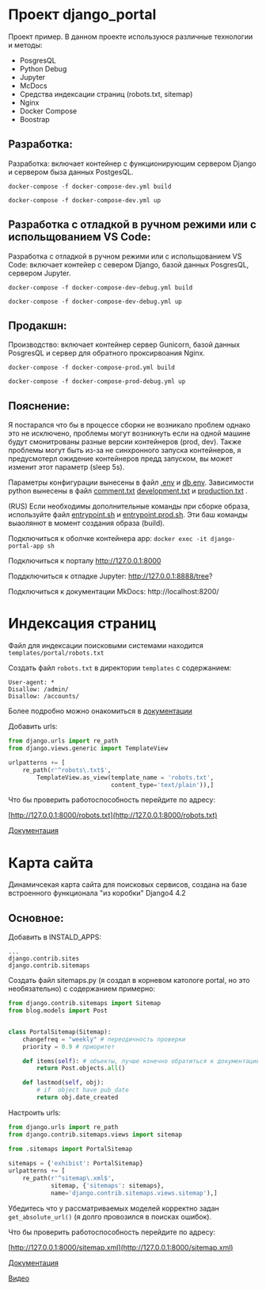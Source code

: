 # Проект django_portal
Проект пример. В данном проекте используюся различные технологии и методы:
- PosgresQL
- Python Debug
- Jupyter
- McDocs
- Средства индексации страниц (robots.txt, sitemap)
- Nginx
- Docker Compose
- Boostrap
## Разработка: 

Разработка: включает контейнер с функционирующим сервером Django и сервером быза данных PostgesQL.

`docker-compose -f docker-compose-dev.yml build`

`docker-compose -f docker-compose-dev.yml up`

## Разработка с отладкой в ручном режими или с испольщованием VS Code:
Разработка с отладкой в ручном режими или с испольщованием VS Code: включает контейер с севером Django, базой данных PosgresQL, сервером Jupyter.

`docker-compose -f docker-compose-dev-debug.yml build`

`docker-compose -f docker-compose-dev-debug.yml up`

## Продакшн:
Производство: включает контейнер сервер Gunicorn, базой данных PosgresQL и сервер для обратного проксирвоания Nginx.

`docker-compose -f docker-compose-prod.yml build`

`docker-compose -f docker-compose-prod-debug.yml up`

## Пояснение:
Я постарался что бы в процессе сборки не возникало проблем однако это не исключено, проблемы могут возникнуть если на одной машине будут смонитрованы разные версии контейнеров (prod, dev). Также проблемы могут быть из-за не синхронного запуска контейнеров, я предусмотерл ожидение контейнеров предд запуском, вы может изменит этот параметр (sleep 5s).

Параметры конфигурации вынесены в файл [.env](env/.env) и [db.env](env/db.env).
Зависимости python вынесены в файл [comment.txt](pip_install_txt/comment.txt) [development.txt](pip_install_txt/development.txt) и [production.txt](requirements/production.txt) .

(RUS) Если необходимы дополнительные команды при сборке образа, используйте файл  [entrypoint.sh](entrypoint.sh) и [entrypoint.prod.sh](entrypoint.prod.sh). Эти баш команды выаолянют в момент создания образа (build).


Подключиться к оболчке контейнера app:
`docker exec -it django-portal-app sh`

Подключиться к порталу
http://127.0.0.1:8000

Поддключиться к отладке Jupyter:
http://127.0.0.1:8888/tree?

Подключиться к документации MkDocs:
http://localhost:8200/

# Индексация страниц 

Файл для индексации поисковыми системами находится `templates/portal/robots.txt`

Создать файл `robots.txt` в директории `templates` с содержанием:

```
User-agent: *
Disallow: /admin/
Disallow: /accounts/
```
Более подробно можно онакомиться в [документации](https://django.fun/ru/articles/tutorials/kak-dobavit-robotstxt-na-svoj-sajt-django/)

Добавить urls:

```python
from django.urls import re_path
from django.views.generic import TemplateView

urlpatterns += [
    re_path(r'^robots\.txt$',
        TemplateView.as_view(template_name = 'robots.txt',
                             content_type='text/plain')),]
```

Что бы проверить работоспособность перейдите по адресу:

[http://127.0.0.1:8000/robots.txt](http://127.0.0.1:8000/robots.txt)

[Документация](https://django.fun/ru/articles/tutorials/kak-dobavit-robotstxt-na-svoj-sajt-django/)

# Карта сайта
Динамичсекая карта сайта для поисковых  сервисов, создана на базе встроенного функционала "из коробки" Django4 4.2

## Основное:
Добавить в INSTALD_APPS:
```
...
django.contrib.sites
django.contrib.sitemaps
```
 
Создать файл sitemaps.py (я создал в корневом катологе portal, но это необязательно) с содержанием примерно:

```python
from django.contrib.sitemaps import Sitemap
from blog.models import Post


class PortalSitemap(Sitemap):
    changefreq = "weekly" # переодичность проверки
    priority = 0.9 # приоритет

    def items(self): # объекты, лучше конечно обратиться к документации
        return Post.objects.all()

    def lastmod(self, obj):
        # if  object have pub_date
        return obj.date_created
```

Настроить urls:
```python
from django.urls import re_path
from django.contrib.sitemaps.views import sitemap

from .sitemaps import PortalSitemap
  
sitemaps = {'exhibist': PortalSitemap}
urlpatterns += [
    re_path(r'^sitemap\.xml$',
            sitemap, {'sitemaps': sitemaps},
            name='django.contrib.sitemaps.views.sitemap'),]

```
Убедитесь что у рассматриваемых моделей корректно задан `get_absolute_url()` (я долго провозился в поисках ошибок).

Что бы проверить работоспособность перейдите по адресу:

[http://127.0.0.1:8000/sitemap.xml](http://127.0.0.1:8000/sitemap.xml)

[Документация](https://docs.djangoproject.com/en/4.2/ref/contrib/sitemaps/)

[Видео](https://www.youtube.com/watch?v=Y0qKYFZDlmo&t=379s)